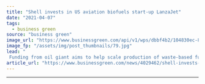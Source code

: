 ```yaml
---
title: "Shell invests in US aviation biofuels start-up LanzaJet"
date: "2021-04-07"
tags: 
  - business green
source: "business green"
image_url: "https://www.businessgreen.com/api/v1/wps/dbbf4b2/104830ec-8d73-49ed-8509-0fa443e9079f/6/fueling-aircraft-wing-with-fuel-trucks-185x114.jpg"
image_fp: "/assets/img/post_thumbnails/79.jpg"
lead: "
 Funding from oil giant aims to help scale production of waste-based fuel that can be mixed into conventional jet fuel in bid to reduce carbon footprint of flight ..."
article_url: "https://www.businessgreen.com/news/4029462/shell-invests-us-aviation-biofuels-start-lanzajet"
---
```


---
